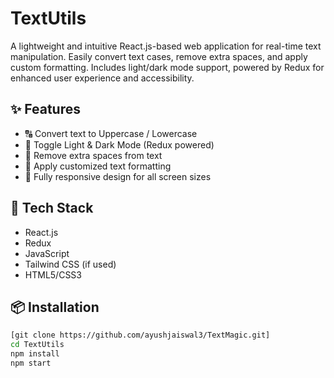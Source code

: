 # TextUtils

A lightweight and intuitive React.js-based web application for real-time text manipulation. Easily convert text cases, remove extra spaces, and apply custom formatting. Includes light/dark mode support, powered by Redux for enhanced user experience and accessibility.

## ✨ Features

- 🔠 Convert text to Uppercase / Lowercase
- 🔘 Toggle Light & Dark Mode (Redux powered)
- 🧹 Remove extra spaces from text
- 🎨 Apply customized text formatting
- 📱 Fully responsive design for all screen sizes

## 🚀 Tech Stack

- React.js
- Redux
- JavaScript
- Tailwind CSS (if used)
- HTML5/CSS3

## 📦 Installation

```bash
[git clone https://github.com/ayushjaiswal3/TextMagic.git]
cd TextUtils
npm install
npm start
